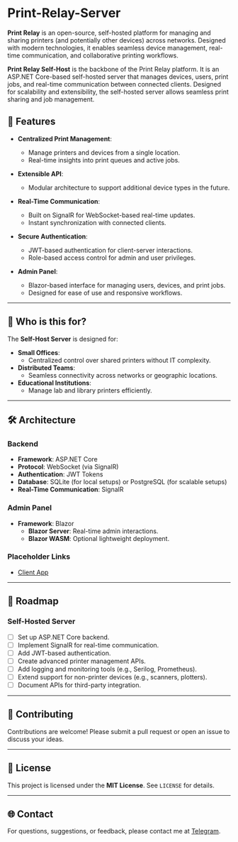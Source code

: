 # Print-Relay-Server
**Print Relay** is an open-source, self-hosted platform for managing and sharing printers (and potentially other devices) across networks. Designed with modern technologies, it enables seamless device management, real-time communication, and collaborative printing workflows.

**Print Relay Self-Host** is the backbone of the Print Relay platform. It is an ASP.NET Core-based self-hosted server that manages devices, users, print jobs, and real-time communication between connected clients. Designed for scalability and extensibility, the self-hosted server allows seamless print sharing and job management.


## 🚀 Features

- **Centralized Print Management**:
    
    - Manage printers and devices from a single location.
    - Real-time insights into print queues and active jobs.
- **Extensible API**:
    
    - Modular architecture to support additional device types in the future.
- **Real-Time Communication**:
    
    - Built on SignalR for WebSocket-based real-time updates.
    - Instant synchronization with connected clients.
- **Secure Authentication**:
    
    - JWT-based authentication for client-server interactions.
    - Role-based access control for admin and user privileges.
- **Admin Panel**:
    
    - Blazor-based interface for managing users, devices, and print jobs.
    - Designed for ease of use and responsive workflows.

---

## 🌱 Who is this for?

The **Self-Host Server** is designed for:

- **Small Offices**:
    - Centralized control over shared printers without IT complexity.
- **Distributed Teams**:
    - Seamless connectivity across networks or geographic locations.
- **Educational Institutions**:
    - Manage lab and library printers efficiently.

---

## 🛠️ Architecture

### Backend

- **Framework**: ASP.NET Core
- **Protocol**: WebSocket (via SignalR)
- **Authentication**: JWT Tokens
- **Database**: SQLite (for local setups) or PostgreSQL (for scalable setups)
- **Real-Time Communication**: SignalR

### Admin Panel

- **Framework**: Blazor
    - **Blazor Server**: Real-time admin interactions.
    - **Blazor WASM**: Optional lightweight deployment.

### Placeholder Links

- [Client App](https://github.com/SaintScraTchY/Print-Relay-App)

---

## 🔄 Roadmap

### Self-Hosted Server

- [ ]  Set up ASP.NET Core backend.
- [ ]  Implement SignalR for real-time communication.
- [ ]  Add JWT-based authentication.
- [ ]  Create advanced printer management APIs.
- [ ]  Add logging and monitoring tools (e.g., Serilog, Prometheus).
- [ ]  Extend support for non-printer devices (e.g., scanners, plotters).
- [ ]  Document APIs for third-party integration.

---

## 🤝 Contributing

Contributions are welcome! Please submit a pull request or open an issue to discuss your ideas.

---

## 📜 License

This project is licensed under the **MIT License**. See `LICENSE` for details.

---

## 🌐 Contact

For questions, suggestions, or feedback, please contact me at [Telegram](https://t.me/SaintScraTchY).
